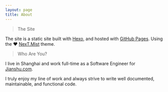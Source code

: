```yaml
---
layout: page
title: About
---
```


> The Site

The site is a static site built with [Hexo](https://hexo.io/), and hosted with [GitHub Pages](https://pages.github.com/). Using the ♥ [NexT.Mist](https://github.com/iissnan/hexo-theme-next) theme.

> Who Are You?

I live in Shanghai and work full-time as a Software Engineer for [Jianshu.com](http://www.jianshu.com/).

I truly enjoy my line of work and always strive to write well documented, maintainable, and functional code.

